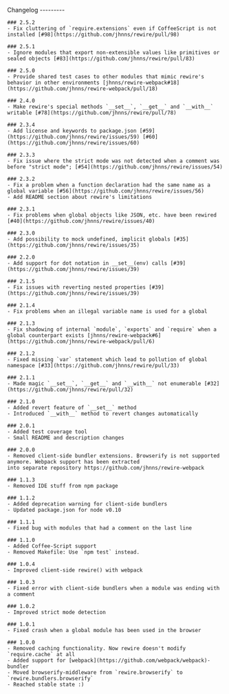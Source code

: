 Changelog
    ---------

    ### 2.5.2
    - Fix cluttering of `require.extensions` even if CoffeeScript is not installed [#98](https://github.com/jhnns/rewire/pull/98)

    ### 2.5.1
    - Ignore modules that export non-extensible values like primitives or sealed objects [#83](https://github.com/jhnns/rewire/pull/83)

    ### 2.5.0
    - Provide shared test cases to other modules that mimic rewire's behavior in other environments [jhnns/rewire-webpack#18](https://github.com/jhnns/rewire-webpack/pull/18)

    ### 2.4.0
    - Make rewire's special methods `__set__`, `__get__` and `__with__` writable [#78](https://github.com/jhnns/rewire/pull/78)

    ### 2.3.4
    - Add license and keywords to package.json [#59](https://github.com/jhnns/rewire/issues/59) [#60](https://github.com/jhnns/rewire/issues/60)

    ### 2.3.3
    - Fix issue where the strict mode was not detected when a comment was before "strict mode"; [#54](https://github.com/jhnns/rewire/issues/54)

    ### 2.3.2
    - Fix a problem when a function declaration had the same name as a global variable [#56](https://github.com/jhnns/rewire/issues/56)
    - Add README section about rewire's limitations

    ### 2.3.1
    - Fix problems when global objects like JSON, etc. have been rewired [#40](https://github.com/jhnns/rewire/issues/40)

    ### 2.3.0
    - Add possibility to mock undefined, implicit globals [#35](https://github.com/jhnns/rewire/issues/35)

    ### 2.2.0
    - Add support for dot notation in __set__(env) calls [#39](https://github.com/jhnns/rewire/issues/39)

    ### 2.1.5
    - Fix issues with reverting nested properties [#39](https://github.com/jhnns/rewire/issues/39)

    ### 2.1.4
    - Fix problems when an illegal variable name is used for a global

    ### 2.1.3
    - Fix shadowing of internal `module`, `exports` and `require` when a global counterpart exists [jhnns/rewire-webpack#6](https://github.com/jhnns/rewire-webpack/pull/6)

    ### 2.1.2
    - Fixed missing `var` statement which lead to pollution of global namespace [#33](https://github.com/jhnns/rewire/pull/33)

    ### 2.1.1
    - Made magic `__set__`, `__get__` and `__with__` not enumerable [#32](https://github.com/jhnns/rewire/pull/32)

    ### 2.1.0
    - Added revert feature of `__set__` method
    - Introduced `__with__` method to revert changes automatically

    ### 2.0.1
    - Added test coverage tool
    - Small README and description changes

    ### 2.0.0
    - Removed client-side bundler extensions. Browserify is not supported anymore. Webpack support has been extracted
    into separate repository https://github.com/jhnns/rewire-webpack

    ### 1.1.3
    - Removed IDE stuff from npm package

    ### 1.1.2
    - Added deprecation warning for client-side bundlers
    - Updated package.json for node v0.10

    ### 1.1.1
    - Fixed bug with modules that had a comment on the last line

    ### 1.1.0
    - Added Coffee-Script support
    - Removed Makefile: Use `npm test` instead.

    ### 1.0.4
    - Improved client-side rewire() with webpack

    ### 1.0.3
    - Fixed error with client-side bundlers when a module was ending with a comment

    ### 1.0.2
    - Improved strict mode detection

    ### 1.0.1
    - Fixed crash when a global module has been used in the browser

    ### 1.0.0
    - Removed caching functionality. Now rewire doesn't modify `require.cache` at all
    - Added support for [webpack](https://github.com/webpack/webpack)-bundler
    - Moved browserify-middleware from `rewire.browserify` to `rewire.bundlers.browserify`
    - Reached stable state :)
